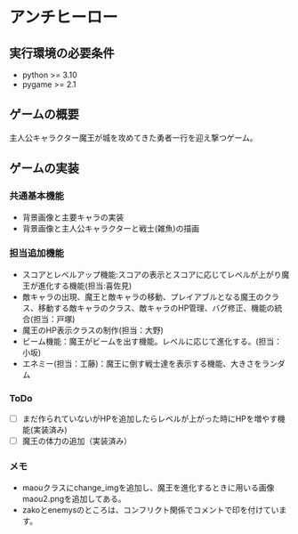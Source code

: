 
# アンチヒーロー

## 実行環境の必要条件
* python >= 3.10
* pygame >= 2.1

## ゲームの概要
主人公キャラクター魔王が城を攻めてきた勇者一行を迎え撃つゲーム。

## ゲームの実装
### 共通基本機能
* 背景画像と主要キャラの実装
* 背景画像と主人公キャラクターと戦士(雑魚)の描画

### 担当追加機能
* スコアとレベルアップ機能:スコアの表示とスコアに応じてレベルが上がり魔王が進化する機能(担当:喜佐見)
* 敵キャラの出現、魔王と敵キャラの移動、プレイアブルとなる魔王のクラス、移動する敵キャラのクラス、敵キャラのHP管理、バグ修正、機能の統合(担当：戸塚)
* 魔王のHP表示クラスの制作(担当：大野)
* ビーム機能：魔王がビームを出す機能。レベルに応じて進化する。(担当：小坂)
* エネミー(担当：工藤)：魔王に倒す戦士達を表示する機能、大きさをランダム

### ToDo
- [ ] まだ作られていないがHPを追加したらレベルが上がった時にHPを増やす機能(実装済み)
- [ ] 魔王の体力の追加（実装済み）

### メモ
* maouクラスにchange_imgを追加し、魔王を進化するときに用いる画像maou2.pngを追加してある。
* zakoとenemysのところは、コンフリクト関係でコメントで印を付けています。